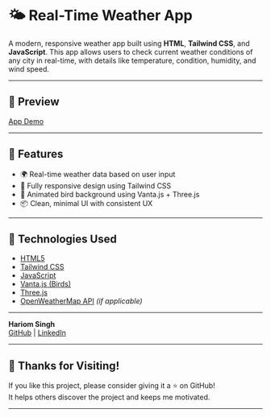 # 🌤️ Real-Time Weather App

A modern, responsive weather app built using **HTML**, **Tailwind CSS**, and **JavaScript**. This app allows users to check current weather conditions of any city in real-time, with details like temperature, condition, humidity, and wind speed.

---
## 📸 Preview

[App Demo](https://hariom0.github.io/weatherApp)

---

## 🚀 Features

- 🌍 Real-time weather data based on user input
- 📱 Fully responsive design using Tailwind CSS
- 🎨 Animated bird background using Vanta.js + Three.js
- 📦 Clean, minimal UI with consistent UX

---

## 🔧 Technologies Used

- [HTML5](https://developer.mozilla.org/en-US/docs/Web/HTML)
- [Tailwind CSS](https://tailwindcss.com/)
- [JavaScript](https://developer.mozilla.org/en-US/docs/Web/JavaScript)
- [Vanta.js (Birds)](https://www.vantajs.com/)
- [Three.js](https://threejs.org/)
- [OpenWeatherMap API](https://openweathermap.org/api) *(if applicable)*

---

**Hariom Singh**  
[GitHub](https://github.com/Hariom0) | [LinkedIn](https://www.linkedin.com/in/hariom-singh-9651a4214)

---

## 🙌 Thanks for Visiting!

If you like this project, please consider giving it a ⭐ on GitHub!  
It helps others discover the project and keeps me motivated.

---
